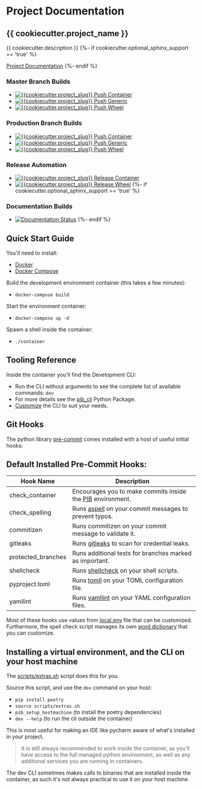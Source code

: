 # Project Documentation

## {{ cookiecutter.project_name }}

{{ cookiecutter.description }}
{%- if cookiecutter.optional_sphinx_support == 'true' %}

[Project Documentation](https://{{cookiecutter.project_slug}}.readthedocs.io/)
{%- endif %}

### Master Branch Builds
- [![{{cookiecutter.project_slug}} Push Container](https://github.com/{{cookiecutter.github_username}}/{{cookiecutter.project_slug}}/workflows/{{cookiecutter.project_slug}}-push-container/badge.svg?branch=master)](https://github.com/{{cookiecutter.github_username}}/{{cookiecutter.project_slug}}/actions)
- [![{{cookiecutter.project_slug}} Push Generic](https://github.com/{{cookiecutter.github_username}}/{{cookiecutter.project_slug}}/workflows/{{cookiecutter.project_slug}}-push-generic/badge.svg?branch=master)](https://github.com/{{cookiecutter.github_username}}/{{cookiecutter.project_slug}}/actions)
- [![{{cookiecutter.project_slug}} Push Wheel](https://github.com/{{cookiecutter.github_username}}/{{cookiecutter.project_slug}}/workflows/{{cookiecutter.project_slug}}-push-wheel/badge.svg?branch=master)](https://github.com/{{cookiecutter.github_username}}/{{cookiecutter.project_slug}}/actions)

### Production Branch Builds
- [![{{cookiecutter.project_slug}} Push Container](https://github.com/{{cookiecutter.github_username}}/{{cookiecutter.project_slug}}/workflows/{{cookiecutter.project_slug}}-push-container/badge.svg?branch=production)](https://github.com/{{cookiecutter.github_username}}/{{cookiecutter.project_slug}}/actions)
- [![{{cookiecutter.project_slug}} Push Generic](https://github.com/{{cookiecutter.github_username}}/{{cookiecutter.project_slug}}/workflows/{{cookiecutter.project_slug}}-push-generic/badge.svg?branch=production)](https://github.com/{{cookiecutter.github_username}}/{{cookiecutter.project_slug}}/actions)
- [![{{cookiecutter.project_slug}} Push Wheel](https://github.com/{{cookiecutter.github_username}}/{{cookiecutter.project_slug}}/workflows/{{cookiecutter.project_slug}}-push-wheel/badge.svg?branch=production)](https://github.com/{{cookiecutter.github_username}}/{{cookiecutter.project_slug}}/actions)

### Release Automation
- [![{{cookiecutter.project_slug}} Release Container](https://github.com/{{cookiecutter.github_username}}/{{cookiecutter.project_slug}}/workflows/{{cookiecutter.project_slug}}-release-container/badge.svg)](https://github.com/{{cookiecutter.github_username}}/{{cookiecutter.project_slug}}/actions)
- [![{{cookiecutter.project_slug}} Release Wheel](https://github.com/{{cookiecutter.github_username}}/{{cookiecutter.project_slug}}/workflows/{{cookiecutter.project_slug}}-release-wheel/badge.svg)](https://github.com/{{cookiecutter.github_username}}/{{cookiecutter.project_slug}}/actions)
{%- if cookiecutter.optional_sphinx_support == 'true' %}

### Documentation Builds
- [![Documentation Status](https://readthedocs.org/projects/{{cookiecutter.project_slug}}/badge/?version=latest)](https://{{cookiecutter.project_slug}}.readthedocs.io/en/latest/?badge=latest)
{%- endif %}

## Quick Start Guide

You'll need to install:
 - [Docker](https://www.docker.com/) 
 - [Docker Compose](https://docs.docker.com/compose/install/)

Build the development environment container (this takes a few minutes):
- `docker-compose build`

Start the environment container:
- `docker-compose up -d`

Spawn a shell inside the container:
- `./container`

## Tooling Reference

Inside the container you'll find the Development CLI:
- Run the CLI without arguments to see the complete list of available commands: `dev`
- For more details see the [pib_cli](https://pypi.org/project/pib-cli/) Python Package.
- [Customize](https://github.com/{{cookiecutter.github_username}}/{{cookiecutter.project_slug}}/tree/master/assets/cli.yml) the CLI to suit your needs.

## Git Hooks
The python library [pre-commit](https://pre-commit.com/) comes installed with a host of useful initial hooks:

## Default Installed Pre-Commit Hooks:
| Hook Name          | Description                                                                                                  |
| ------------------ | ------------------------------------------------------------------------------------------------------------ |
| check_container    | Encourages you to make commits inside the [PIB](https://github.com/niall-byrne/python-in-a-box) environment. |
| check_spelling     | Runs [aspell](http://aspell.net/) on your commit messages to prevent typos.                                  |
| commitizen         | Runs commitizen on your commit message to validate it.                                                       |
| gitleaks           | Runs [gitleaks](https://github.com/zricethezav/gitleaks) to scan for credential leaks.                       |
| protected_branches | Runs additional tests for branches marked as important.                                                      |
| shellcheck         | Runs [shellcheck](https://www.shellcheck.net/) on your shell scripts.                                        |
| pyproject.toml     | Runs [tomll](https://github.com/Ainiroad/go-toml) on your TOML configuration file.                           |
| yamllint           | Runs [yamllint](https://github.com/adrienverge/yamllint) on your YAML configuration files.                   |

Most of these hooks use values from [local.env](https://github.com/{{cookiecutter.github_username}}/{{cookiecutter.project_slug}}/tree/master/assets/local.env) file that can be customized.
Furthermore, the spell check script manages its own [word dictionary](https://github.com/{{cookiecutter.github_username}}/{{cookiecutter.project_slug}}/tree/master/.aspell.pws) that you can customize. 

## Installing a virtual environment, and the CLI on your host machine

The [scripts/extras.sh](https://github.com/{{cookiecutter.github_username}}/{{cookiecutter.project_slug}}/tree/master/scripts/extras.sh) script does this for you.

Source this script, and use the `dev` command on your host:
- `pip install poetry`
- `source scripts/extras.sh`
- `pib_setup_hostmachine` (to install the poetry dependencies)  
- `dev --help` (to run the cli outside the container)

This is most useful for making an IDE like pycharm aware of what's installed in your project.

> It is still always recommended to work inside the container, as you'll have access to the full managed python environment, 
> as well as any additional services you are running in containers.  

The dev CLI sometimes makes calls to binaries that are installed inside the container, as such it's not always practical to use it on your host machine.
